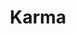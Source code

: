 ---
title: Karma
url: 'https://new.karma.life/'
categories:
  - a1a4ac88-627d-4bc7-a5b5-d3dcdc10cc43
tags:
  - zero-waste
description: >-
  A Swedish company that lets restaurants sell surplus food at a lower price. It
  lets you pay less for food and prevent food waste.
image: null
blueprint: action

---